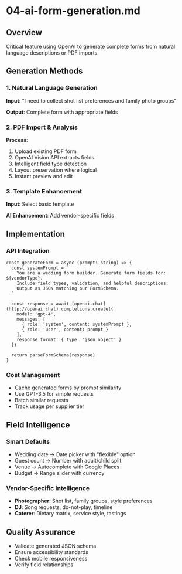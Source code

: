 # 04-ai-form-generation.md

## Overview

Critical feature using OpenAI to generate complete forms from natural language descriptions or PDF imports.

## Generation Methods

### 1. Natural Language Generation

**Input**: "I need to collect shot list preferences and family photo groups"

**Output**: Complete form with appropriate fields

### 2. PDF Import & Analysis

**Process**:

1. Upload existing PDF form
2. OpenAI Vision API extracts fields
3. Intelligent field type detection
4. Layout preservation where logical
5. Instant preview and edit

### 3. Template Enhancement

**Input**: Select basic template

**AI Enhancement**: Add vendor-specific fields

## Implementation

### API Integration

```
const generateForm = async (prompt: string) => {
  const systemPrompt = `
    You are a wedding form builder. Generate form fields for: ${vendorType}.
    Include field types, validation, and helpful descriptions.
    Output as JSON matching our FormSchema.
  `
  
  const response = await [openai.chat](http://openai.chat).completions.create({
    model: 'gpt-4',
    messages: [
      { role: 'system', content: systemPrompt },
      { role: 'user', content: prompt }
    ],
    response_format: { type: 'json_object' }
  })
  
  return parseFormSchema(response)
}
```

### Cost Management

- Cache generated forms by prompt similarity
- Use GPT-3.5 for simple requests
- Batch similar requests
- Track usage per supplier tier

## Field Intelligence

### Smart Defaults

- Wedding date → Date picker with "flexible" option
- Guest count → Number with adult/child split
- Venue → Autocomplete with Google Places
- Budget → Range slider with currency

### Vendor-Specific Intelligence

- **Photographer**: Shot list, family groups, style preferences
- **DJ**: Song requests, do-not-play, timeline
- **Caterer**: Dietary matrix, service style, tastings

## Quality Assurance

- Validate generated JSON schema
- Ensure accessibility standards
- Check mobile responsiveness
- Verify field relationships
